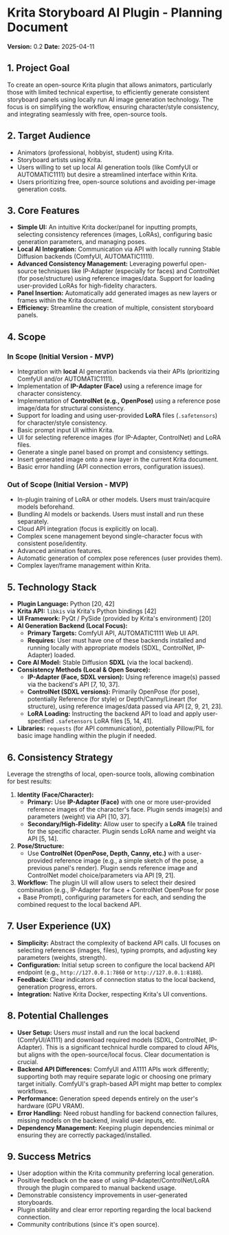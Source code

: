 # Krita Storyboard AI Plugin - Planning Document

**Version:** 0.2
**Date:** 2025-04-11

## 1. Project Goal

To create an open-source Krita plugin that allows animators, particularly those with limited technical expertise, to efficiently generate consistent storyboard panels using locally run AI image generation technology. The focus is on simplifying the workflow, ensuring character/style consistency, and integrating seamlessly with free, open-source tools.

## 2. Target Audience

*   Animators (professional, hobbyist, student) using Krita.
*   Storyboard artists using Krita.
*   Users willing to set up local AI generation tools (like ComfyUI or AUTOMATIC1111) but desire a streamlined interface within Krita.
*   Users prioritizing free, open-source solutions and avoiding per-image generation costs.

## 3. Core Features

*   **Simple UI:** An intuitive Krita docker/panel for inputting prompts, selecting consistency references (images, LoRAs), configuring basic generation parameters, and managing poses.
*   **Local AI Integration:** Communication via API with locally running Stable Diffusion backends (ComfyUI, AUTOMATIC1111).
*   **Advanced Consistency Management:** Leveraging powerful open-source techniques like IP-Adapter (especially for faces) and ControlNet (for pose/structure) using reference images/data. Support for loading user-provided LoRAs for high-fidelity characters.
*   **Panel Insertion:** Automatically add generated images as new layers or frames within the Krita document.
*   **Efficiency:** Streamline the creation of multiple, consistent storyboard panels.

## 4. Scope

### In Scope (Initial Version - MVP)

*   Integration with **local** AI generation backends via their APIs (prioritizing ComfyUI and/or AUTOMATIC1111).
*   Implementation of **IP-Adapter (Face)** using a reference image for character consistency.
*   Implementation of **ControlNet (e.g., OpenPose)** using a reference pose image/data for structural consistency.
*   Support for loading and using user-provided **LoRA** files (`.safetensors`) for character/style consistency.
*   Basic prompt input UI within Krita.
*   UI for selecting reference images (for IP-Adapter, ControlNet) and LoRA files.
*   Generate a single panel based on prompt and consistency settings.
*   Insert generated image onto a new layer in the current Krita document.
*   Basic error handling (API connection errors, configuration issues).

### Out of Scope (Initial Version - MVP)

*   In-plugin training of LoRA or other models. Users must train/acquire models beforehand.
*   Bundling AI models or backends. Users must install and run these separately.
*   Cloud API integration (focus is explicitly on local).
*   Complex scene management beyond single-character focus with consistent pose/identity.
*   Advanced animation features.
*   Automatic generation of complex pose references (user provides them).
*   Complex layer/frame management within Krita.

## 5. Technology Stack

*   **Plugin Language:** Python [20, 42]
*   **Krita API:** `libkis` via Krita's Python bindings [42]
*   **UI Framework:** PyQt / PySide (provided by Krita's environment) [20]
*   **AI Generation Backend (Local Focus):**
    *   **Primary Targets:** ComfyUI API, AUTOMATIC1111 Web UI API.
    *   **Requires:** User must have one of these backends installed and running locally with appropriate models (SDXL, ControlNet, IP-Adapter) loaded.
*   **Core AI Model:** Stable Diffusion **SDXL** (via the local backend).
*   **Consistency Methods (Local & Open Source):**
    *   **IP-Adapter (Face, SDXL version):** Using reference image(s) passed via the backend's API [7, 10, 37].
    *   **ControlNet (SDXL versions):** Primarily OpenPose (for pose), potentially Reference (for style) or Depth/Canny/Lineart (for structure), using reference images/data passed via API [2, 9, 21, 23].
    *   **LoRA Loading:** Instructing the backend API to load and apply user-specified `.safetensors` LoRA files [5, 14, 41].
*   **Libraries:** `requests` (for API communication), potentially Pillow/PIL for basic image handling within the plugin if needed.

## 6. Consistency Strategy

Leverage the strengths of local, open-source tools, allowing combination for best results:

1.  **Identity (Face/Character):**
    *   **Primary:** Use **IP-Adapter (Face)** with one or more user-provided reference images of the character's face. Plugin sends image(s) and parameters (weight) via API [10, 37].
    *   **Secondary/High-Fidelity:** Allow user to specify a **LoRA** file trained for the specific character. Plugin sends LoRA name and weight via API [5, 14].
2.  **Pose/Structure:**
    *   Use **ControlNet (OpenPose, Depth, Canny, etc.)** with a user-provided reference image (e.g., a simple sketch of the pose, a previous panel's render). Plugin sends reference image and ControlNet model choice/parameters via API [9, 21].
3.  **Workflow:** The plugin UI will allow users to select their desired combination (e.g., IP-Adapter for face + ControlNet OpenPose for pose + Base Prompt), configuring parameters for each, and sending the combined request to the local backend API.

## 7. User Experience (UX)

*   **Simplicity:** Abstract the complexity of backend API calls. UI focuses on selecting references (images, files), typing prompts, and adjusting key parameters (weights, strength).
*   **Configuration:** Initial setup screen to configure the local backend API endpoint (e.g., `http://127.0.0.1:7860` or `http://127.0.0.1:8188`).
*   **Feedback:** Clear indicators of connection status to the local backend, generation progress, errors.
*   **Integration:** Native Krita Docker, respecting Krita's UI conventions.

## 8. Potential Challenges

*   **User Setup:** Users *must* install and run the local backend (ComfyUI/A1111) and download required models (SDXL, ControlNet, IP-Adapter). This is a significant technical hurdle compared to cloud APIs, but aligns with the open-source/local focus. Clear documentation is crucial.
*   **Backend API Differences:** ComfyUI and A1111 APIs work differently; supporting both may require separate logic or choosing one primary target initially. ComfyUI's graph-based API might map better to complex workflows.
*   **Performance:** Generation speed depends entirely on the user's hardware (GPU VRAM).
*   **Error Handling:** Need robust handling for backend connection failures, missing models on the backend, invalid user inputs, etc.
*   **Dependency Management:** Keeping plugin dependencies minimal or ensuring they are correctly packaged/installed.

## 9. Success Metrics

*   User adoption within the Krita community preferring local generation.
*   Positive feedback on the ease of using IP-Adapter/ControlNet/LoRA through the plugin compared to manual backend usage.
*   Demonstrable consistency improvements in user-generated storyboards.
*   Plugin stability and clear error reporting regarding the local backend connection.
*   Community contributions (since it's open source).